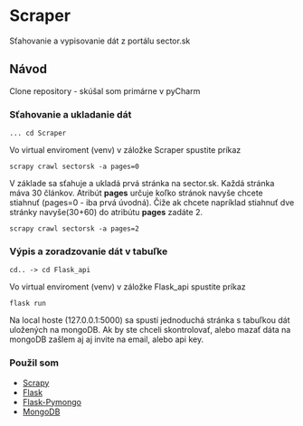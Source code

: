 # Scraper
Sťahovanie a vypisovanie dát z portálu sector.sk

## Návod
Clone repository - skúšal som primárne v pyCharm

### Sťahovanie a ukladanie dát 
```
... cd Scraper
```
Vo virtual enviroment (venv) v záložke Scraper spustite príkaz
```
scrapy crawl sectorsk -a pages=0
```
V základe sa sťahuje a ukladá prvá stránka na sector.sk. Každá stránka máva 30 článkov.
Atribút **pages** určuje koľko stránok navyše chcete stiahnuť (pages=0 - iba prvá úvodná).
Čiže ak chcete napríklad stiahnuť dve stránky navyše(30+60) do atribútu **pages** zadáte 2.
```
scrapy crawl sectorsk -a pages=2
```


### Výpis a zoradzovanie dát v tabuľke 
```
cd.. -> cd Flask_api
```
Vo virtual enviroment (venv) v záložke Flask_api spustite príkaz
```
flask run
```
Na local hoste (127.0.0.1:5000) sa spustí jednoduchá stránka s tabuľkou dát uložených na mongoDB.
Ak by ste chceli skontrolovať, alebo mazať dáta na mongoDB zašlem aj aj invite na email, alebo api key.


### Použil som
* [Scrapy](https://scrapy.org/)
* [Flask](https://flask.palletsprojects.com/en/1.1.x/)
* [Flask-Pymongo](https://flask-pymongo.readthedocs.io/en/latest/)
* [MongoDB](https://www.mongodb.com/)
